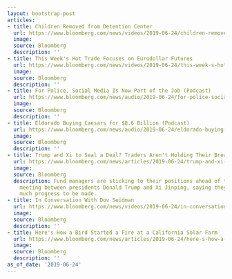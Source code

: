 ```yaml
---
layout: bootstrap-post
articles:
- title: Children Removed from Detention Center
  url: https://www.bloomberg.com/news/videos/2019-06-24/children-removed-from-detention-center-video
  image: 
  source: Bloomberg
  description: ''
- title: This Week's Hot Trade Focuses on Eurodollar Futures
  url: https://www.bloomberg.com/news/videos/2019-06-24/this-week-s-hot-trade-focuses-on-eurodollar-futures-video
  image: 
  source: Bloomberg
  description: ''
- title: For Police, Social Media Is Now Part of the Job (Podcast)
  url: https://www.bloomberg.com/news/audio/2019-06-24/for-police-social-media-is-now-part-of-the-job-podcast
  image: 
  source: Bloomberg
  description: ''
- title: Eldorado Buying Caesars for $8.6 Billion (Podcast)
  url: https://www.bloomberg.com/news/audio/2019-06-24/eldorado-buying-caesars-for-8-6-billion-podcast
  image: 
  source: Bloomberg
  description: ''
- title: Trump and Xi to Seal a Deal? Traders Aren't Holding Their Breath
  url: https://www.bloomberg.com/news/articles/2019-06-24/trump-and-xi-to-seal-a-deal-traders-aren-t-holding-their-breath
  image: 
  source: Bloomberg
  description: Fund managers are sticking to their positions ahead of this week’s
    meeting between presidents Donald Trump and Xi Jinping, saying they don’t expect
    much progress to be made.
- title: In Conversation With Dov Seidman
  url: https://www.bloomberg.com/news/videos/2019-06-24/in-conversation-with-dov-seidman-video
  image: 
  source: Bloomberg
  description: ''
- title: Here's How a Bird Started a Fire at a California Solar Farm
  url: https://www.bloomberg.com/news/articles/2019-06-24/here-s-how-a-bird-started-a-fire-at-a-california-solar-farm
  image: 
  source: Bloomberg
  description: ''
as_of_date: '2019-06-24'
---
```


